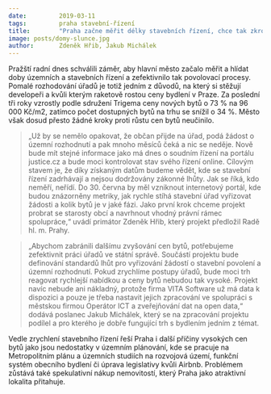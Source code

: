 ```yaml
---
date:         2019-03-11
tags:         praha stavební-řízení
title:        "Praha začne měřit délky stavebních řízení, chce tak zkrotit rostoucí ceny bytů"
image: posts/domy-slunce.jpg
author:       Zdeněk Hřib, Jakub Michálek
---
```


Pražští radní dnes schválili záměr, aby hlavní město začalo měřit a hlídat doby územních a stavebních řízení a zefektivnilo tak povolovací procesy. Pomalé rozhodování úřadů je totiž jedním z důvodů, na který si stěžují developeři a kvůli kterým raketově rostou ceny bydlení v Praze. Za poslední tři roky vzrostly podle sdružení Trigema ceny nových bytů o 73 % na 96 000 Kč/m2, zatímco počet dostupných bytů na trhu se snížil o 34 %. Město však dosud přesto žádné kroky proti růstu cen bytů neučinilo.

> „Už by se nemělo opakovat, že občan přijde na úřad, podá žádost o územní rozhodnutí a pak mnoho měsíců čeká a nic se neděje. Nově bude mít stejné informace jako má dnes o soudním řízení na portálu justice.cz a bude moci kontrolovat stav svého řízení online. Cílovým stavem je, že díky získaným datům budeme vědět, kde se stavební řízení zadrhávají a nejsou dodržovány zákonné lhůty. Jak se říká, kdo neměří, neřídí. Do 30. června by měl vzniknout internetový portál, kde budou znázorněny metriky, jak rychle stíhá stavební úřad vyřizovat žádosti a kolik bytů je v jaké fázi. Jako první krok chceme projekt probrat se starosty obcí a navrhnout vhodný právní rámec spolupráce,“ uvádí primátor Zdeněk Hřib, který projekt předložil Radě hl. m. Prahy.

> „Abychom zabránili dalšímu zvyšování cen bytů, potřebujeme zefektivnit práci úřadů ve státní správě. Součástí projektu bude definování standardů lhůt pro vyřizování žádostí o stavební povolení a územní rozhodnutí. Pokud zrychlíme postupy úřadů, bude moci trh reagovat rychlejší nabídkou a ceny bytů nebudou tak vysoké. Projekt navíc nebude ani nákladný, protože firma VITA Software už má data k dispozici a pouze je třeba nastavit jejich zpracování ve spolupráci s městskou firmou Operátor ICT a zveřejňování dat na open data,“ dodává poslanec Jakub Michálek, který se na zpracování projektu podílel a pro kterého je dobře fungující trh s bydlením jedním z témat.

Vedle zrychlení stavebního řízení řeší Praha i další příčiny vysokých cen bytů jako jsou nedostatky v územním plánování, kde se pracuje na Metropolitním plánu a územních studiích na rozvojová území, funkční systém obecního bydlení či úprava legislativy kvůli Airbnb. Problémem zůstává také spekulativní nákup nemovitostí, který Praha jako atraktivní lokalita přitahuje.
